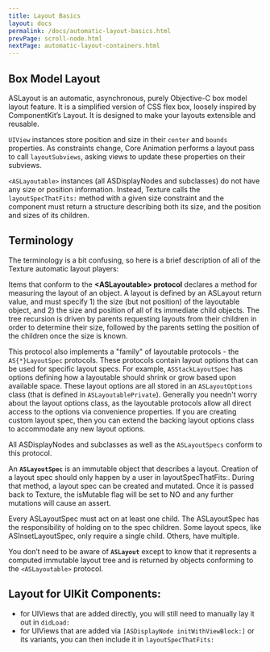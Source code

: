 ```yaml
---
title: Layout Basics
layout: docs
permalink: /docs/automatic-layout-basics.html
prevPage: scroll-node.html
nextPage: automatic-layout-containers.html
---
```


## Box Model Layout

ASLayout is an automatic, asynchronous, purely Objective-C box model layout feature. It is a simplified version of CSS flex box, loosely inspired by ComponentKit’s Layout. It is designed to make your layouts extensible and reusable.

`UIView` instances store position and size in their `center` and `bounds` properties. As constraints change, Core Animation performs a layout pass to call `layoutSubviews`, asking views to update these properties on their subviews. 

`<ASLayoutable>` instances (all ASDisplayNodes and subclasses) do not have any size or position information. Instead, Texture calls the `layoutSpecThatFits:` method with a given size constraint and the component must return a structure describing both its size, and the position and sizes of its children.

## Terminology

The terminology is a bit confusing, so here is a brief description of all of the Texture automatic layout players:

Items that conform to the **\<ASLayoutable\> protocol** declares a method for measuring the layout of an object.  A layout is defined by an ASLayout return value, and must specify 1) the size (but not position) of the layoutable object, and 2) the size and position of all of its immediate child objects. The tree recursion is driven by parents requesting layouts from their children in order to determine their size, followed by the parents setting the position of the children once the size is known.
 
This protocol also implements a "family" of layoutable protocols - the `AS{*}LayoutSpec` protocols. These protocols contain layout options that can be used for specific layout specs. For example, `ASStackLayoutSpec` has options defining how a layoutable should shrink or grow based upon available space. These layout options are all stored in an `ASLayoutOptions` class (that is defined in `ASLayoutablePrivate`). Generally you needn't worry about the layout options class, as the layoutable protocols allow all direct access to the options via convenience properties. If you are creating custom layout spec, then you can extend the backing layout options class to accommodate any new layout options.

All ASDisplayNodes and subclasses as well as the `ASLayoutSpecs` conform to this protocol. 

An **`ASLayoutSpec`** is an immutable object that describes a layout. Creation of a layout spec should only happen by a user in layoutSpecThatFits:. During that method, a layout spec can be created and mutated. Once it is passed back to Texture, the isMutable flag will be set to NO and any further mutations will cause an assert.

Every ASLayoutSpec must act on at least one child. The ASLayoutSpec has the responsibility of holding on to the spec children. Some layout specs, like ASInsetLayoutSpec, only require a single child. Others, have multiple. 

You don’t need to be aware of **`ASLayout`** except to know that it represents a computed immutable layout tree and is returned by objects conforming to the `<ASLayoutable>` protocol.

## Layout for UIKit Components:
- for UIViews that are added directly, you will still need to manually lay it out in `didLoad:`
- for UIViews that are added via `[ASDisplayNode initWithViewBlock:]` or its variants, you can then include it in `layoutSpecThatFits:`

